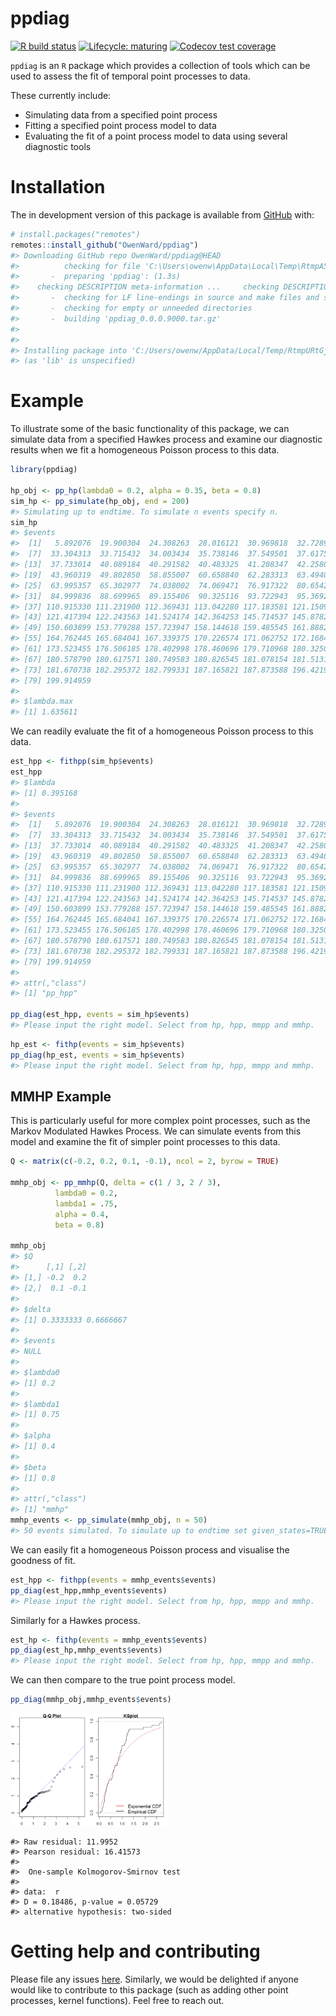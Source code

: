 
<!-- README.md is generated from README.Rmd. Please edit that file -->

# ppdiag

<!-- badges: start -->

[![R build
status](https://github.com/OwenWard/ppdiag/workflows/R-CMD-check/badge.svg)](https://github.com/OwenWard/ppdiag/actions)
[![Lifecycle:
maturing](https://img.shields.io/badge/lifecycle-maturing-blue.svg)](https://www.tidyverse.org/lifecycle/#maturing)
[![Codecov test
coverage](https://codecov.io/gh/OwenWard/ppdiag/branch/master/graph/badge.svg)](https://codecov.io/gh/OwenWard/ppdiag?branch=master)
<!-- badges: end -->

`ppdiag` is an `R` package which provides a collection of tools which
can be used to assess the fit of temporal point processes to data.

These currently include:

-   Simulating data from a specified point process
-   Fitting a specified point process model to data
-   Evaluating the fit of a point process model to data using several
    diagnostic tools

# Installation

<!-- You can install the released version of ppdiag from [CRAN](https://CRAN.R-project.org) with: -->
<!-- ``` r -->
<!-- install.packages("ppdiag") -->
<!-- ``` -->

The in development version of this package is available from
[GitHub](https://github.com/OwenWard/ppdiag) with:

``` r
# install.packages("remotes")
remotes::install_github("OwenWard/ppdiag")
#> Downloading GitHub repo OwenWard/ppdiag@HEAD
#>          checking for file 'C:\Users\owenw\AppData\Local\Temp\RtmpA5DVuI\remotes34646df6a41\OwenWard-ppdiag-0094bdd/DESCRIPTION' ...  v  checking for file 'C:\Users\owenw\AppData\Local\Temp\RtmpA5DVuI\remotes34646df6a41\OwenWard-ppdiag-0094bdd/DESCRIPTION'
#>       -  preparing 'ppdiag': (1.3s)
#>    checking DESCRIPTION meta-information ...     checking DESCRIPTION meta-information ...   v  checking DESCRIPTION meta-information
#>       -  checking for LF line-endings in source and make files and shell scripts
#>       -  checking for empty or unneeded directories
#>       -  building 'ppdiag_0.0.0.9000.tar.gz'
#>      
#> 
#> Installing package into 'C:/Users/owenw/AppData/Local/Temp/RtmpURtGj9/temp_libpathe54417849d'
#> (as 'lib' is unspecified)
```

# Example

To illustrate some of the basic functionality of this package, we can
simulate data from a specified Hawkes process and examine our diagnostic
results when we fit a homogeneous Poisson process to this data.

``` r
library(ppdiag)

hp_obj <- pp_hp(lambda0 = 0.2, alpha = 0.35, beta = 0.8)
sim_hp <- pp_simulate(hp_obj, end = 200)
#> Simulating up to endtime. To simulate n events specify n.
sim_hp
#> $events
#>  [1]   5.892076  19.900304  24.308263  28.016121  30.969818  32.728937
#>  [7]  33.304313  33.715432  34.003434  35.738146  37.549501  37.617501
#> [13]  37.733014  40.089184  40.291582  40.483325  41.208347  42.258012
#> [19]  43.960319  49.802850  58.855007  60.658840  62.283313  63.494050
#> [25]  63.995357  65.302977  74.038002  74.069471  76.917322  80.654227
#> [31]  84.999836  88.699965  89.155406  90.325116  93.722943  95.369246
#> [37] 110.915330 111.231900 112.369431 113.042280 117.183581 121.150987
#> [43] 121.417394 122.243563 141.524174 142.364253 145.714537 145.878264
#> [49] 150.603899 153.779288 157.723947 158.144618 159.485545 161.888211
#> [55] 164.762445 165.684041 167.339375 170.226574 171.062752 172.168498
#> [61] 173.523455 176.506185 178.402998 178.460696 179.710968 180.325090
#> [67] 180.578790 180.617571 180.749583 180.826545 181.078154 181.513147
#> [73] 181.670738 182.295372 182.799331 187.165821 187.873588 196.421973
#> [79] 199.914959
#> 
#> $lambda.max
#> [1] 1.635611
```

We can readily evaluate the fit of a homogeneous Poisson process to this
data.

``` r
est_hpp <- fithpp(sim_hp$events)
est_hpp
#> $lambda
#> [1] 0.395168
#> 
#> $events
#>  [1]   5.892076  19.900304  24.308263  28.016121  30.969818  32.728937
#>  [7]  33.304313  33.715432  34.003434  35.738146  37.549501  37.617501
#> [13]  37.733014  40.089184  40.291582  40.483325  41.208347  42.258012
#> [19]  43.960319  49.802850  58.855007  60.658840  62.283313  63.494050
#> [25]  63.995357  65.302977  74.038002  74.069471  76.917322  80.654227
#> [31]  84.999836  88.699965  89.155406  90.325116  93.722943  95.369246
#> [37] 110.915330 111.231900 112.369431 113.042280 117.183581 121.150987
#> [43] 121.417394 122.243563 141.524174 142.364253 145.714537 145.878264
#> [49] 150.603899 153.779288 157.723947 158.144618 159.485545 161.888211
#> [55] 164.762445 165.684041 167.339375 170.226574 171.062752 172.168498
#> [61] 173.523455 176.506185 178.402998 178.460696 179.710968 180.325090
#> [67] 180.578790 180.617571 180.749583 180.826545 181.078154 181.513147
#> [73] 181.670738 182.295372 182.799331 187.165821 187.873588 196.421973
#> [79] 199.914959
#> 
#> attr(,"class")
#> [1] "pp_hpp"

pp_diag(est_hpp, events = sim_hp$events)
#> Please input the right model. Select from hp, hpp, mmpp and mmhp.
```

``` r
hp_est <- fithp(events = sim_hp$events)
pp_diag(hp_est, events = sim_hp$events)
#> Please input the right model. Select from hp, hpp, mmpp and mmhp.
```

## MMHP Example

This is particularly useful for more complex point processes, such as
the Markov Modulated Hawkes Process. We can simulate events from this
model and examine the fit of simpler point processes to this data.

``` r
Q <- matrix(c(-0.2, 0.2, 0.1, -0.1), ncol = 2, byrow = TRUE)

mmhp_obj <- pp_mmhp(Q, delta = c(1 / 3, 2 / 3), 
          lambda0 = 0.2,
          lambda1 = .75,
          alpha = 0.4,
          beta = 0.8)

mmhp_obj
#> $Q
#>      [,1] [,2]
#> [1,] -0.2  0.2
#> [2,]  0.1 -0.1
#> 
#> $delta
#> [1] 0.3333333 0.6666667
#> 
#> $events
#> NULL
#> 
#> $lambda0
#> [1] 0.2
#> 
#> $lambda1
#> [1] 0.75
#> 
#> $alpha
#> [1] 0.4
#> 
#> $beta
#> [1] 0.8
#> 
#> attr(,"class")
#> [1] "mmhp"
mmhp_events <- pp_simulate(mmhp_obj, n = 50)
#> 50 events simulated. To simulate up to endtime set given_states=TRUE and provide states.
```

We can easily fit a homogeneous Poisson process and visualise the
goodness of fit.

``` r
est_hpp <- fithpp(events = mmhp_events$events)
pp_diag(est_hpp,mmhp_events$events)
#> Please input the right model. Select from hp, hpp, mmpp and mmhp.
```

Similarly for a Hawkes process.

``` r
est_hp <- fithp(events = mmhp_events$events)
pp_diag(est_hp,mmhp_events$events)
#> Please input the right model. Select from hp, hpp, mmpp and mmhp.
```

We can then compare to the true point process model.

``` r
pp_diag(mmhp_obj,mmhp_events$events)
```

<img src="man/figures/README-fit_mmhp-1.png" width="50%" />

    #> Raw residual: 11.9952
    #> Pearson residual: 16.41573
    #> 
    #>  One-sample Kolmogorov-Smirnov test
    #> 
    #> data:  r
    #> D = 0.18486, p-value = 0.05729
    #> alternative hypothesis: two-sided

# Getting help and contributing

Please file any issues
[here](https://github.com/OwenWard/ppdiag/issues). Similarly, we would
be delighted if anyone would like to contribute to this package (such as
adding other point processes, kernel functions). Feel free to reach out.
